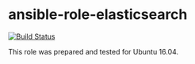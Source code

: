 # ansible-role-elasticsearch

[![Build Status](https://travis-ci.com/iroquoisorg/ansible-role-elasticsearch.svg?branch=master)](https://travis-ci.com/iroquoisorg/ansible-role-elasticsearch)

This role was prepared and tested for Ubuntu 16.04.
